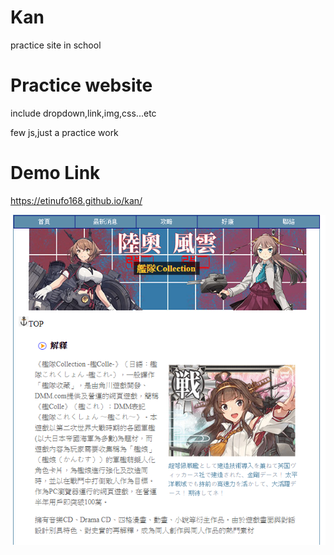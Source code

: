 # Kan
practice site in school

# Practice website
include dropdown,link,img,css...etc

few js,just a practice work

# Demo Link
https://etinufo168.github.io/kan/

<img src="https://github.com/etinufo168/kan/blob/master/images/demo.PNG">
